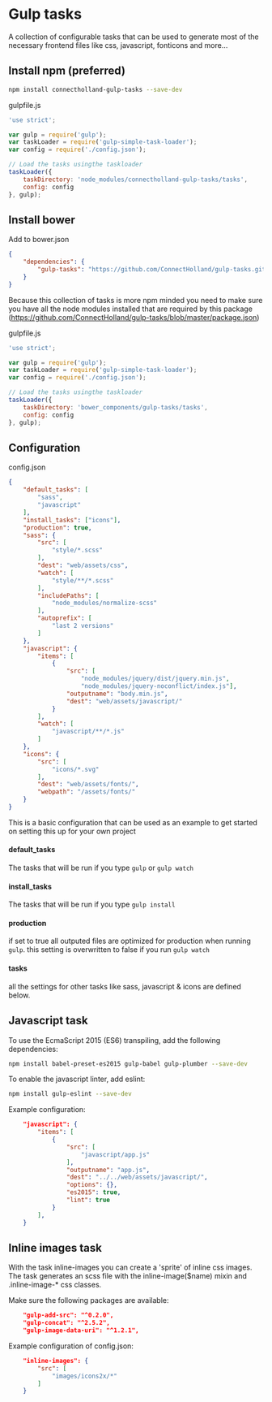 # Gulp tasks
A collection of configurable tasks that can be used to generate most of the necessary frontend files like css, javascript, fonticons and more…

## Install npm (preferred)

```bash
npm install connectholland-gulp-tasks --save-dev
```

gulpfile.js

```javascript
'use strict';

var gulp = require('gulp');
var taskLoader = require('gulp-simple-task-loader');
var config = require('./config.json');

// Load the tasks usingthe taskloader
taskLoader({
    taskDirectory: 'node_modules/connectholland-gulp-tasks/tasks',
    config: config
}, gulp);

```

## Install bower
Add to bower.json

```json
{
    "dependencies": {
        "gulp-tasks": "https://github.com/ConnectHolland/gulp-tasks.git#^2.0"
    }
}
```
Because this collection of tasks is more npm minded you need to make sure you have all the node modules installed that are required by this package (https://github.com/ConnectHolland/gulp-tasks/blob/master/package.json)

gulpfile.js

```javascript
'use strict';

var gulp = require('gulp');
var taskLoader = require('gulp-simple-task-loader');
var config = require('./config.json');

// Load the tasks usingthe taskloader
taskLoader({
    taskDirectory: 'bower_components/gulp-tasks/tasks',
    config: config
}, gulp);

```

## Configuration
config.json

```json
{
    "default_tasks": [
        "sass",
        "javascript"
    ],
    "install_tasks": ["icons"],
    "production": true,
    "sass": {
        "src": [
            "style/*.scss"
        ],
        "dest": "web/assets/css",
        "watch": [
            "style/**/*.scss"
        ],
        "includePaths": [
            "node_modules/normalize-scss"
        ],
        "autoprefix": [
            "last 2 versions"
        ]
    },
    "javascript": {
        "items": [
            {
                "src": [
                    "node_modules/jquery/dist/jquery.min.js",
                    "node_modules/jquery-noconflict/index.js"],
                "outputname": "body.min.js",
                "dest": "web/assets/javascript/"
            }
        ],
        "watch": [
            "javascript/**/*.js"
        ]
    },
    "icons": {
        "src": [
            "icons/*.svg"
        ],
        "dest": "web/assets/fonts/",
        "webpath": "/assets/fonts/"
    }
}
```
This is a basic configuration that can be used as an example to get started on setting this up for your own project

#### default_tasks 
The tasks that will be run if you type `gulp` or `gulp watch` 

#### install_tasks
The tasks that will be run if you type `gulp install`

#### production
if set to true all outputed files are optimized for production when running `gulp`. this setting is overwritten to false if you run `gulp watch`

#### tasks
all the settings for other tasks like sass, javascript & icons are defined below.


## Javascript task

To use the EcmaScript 2015 (ES6) transpiling, add the following dependencies:

```bash
npm install babel-preset-es2015 gulp-babel gulp-plumber --save-dev
```

To enable the javascript linter, add eslint:

```bash
npm install gulp-eslint --save-dev
```

Example configuration:

```json
    "javascript": {
        "items": [
            {
                "src": [
                    "javascript/app.js"
                ],
                "outputname": "app.js",
                "dest": "../../web/assets/javascript/",
                "options": {},
                "es2015": true,
                "lint": true
            }
        ],
    }
```

## Inline images task

With the task inline-images you can create a 'sprite' of inline css images. The task
generates an scss file with the inline-image($name) mixin and .inline-image-* css classes.

Make sure the following packages are available:

```json
    "gulp-add-src": "^0.2.0",
    "gulp-concat": "^2.5.2",
    "gulp-image-data-uri": "^1.2.1",
```

Example configuration of config.json:

```json
    "inline-images": {
        "src": [
            "images/icons2x/*"
        ]
    }
```

